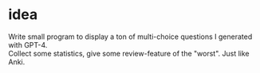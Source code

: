 # idea
Write small program to display a ton of multi-choice questions I generated with GPT-4.  
Collect some statistics, give some review-feature of the "worst". Just like Anki.
